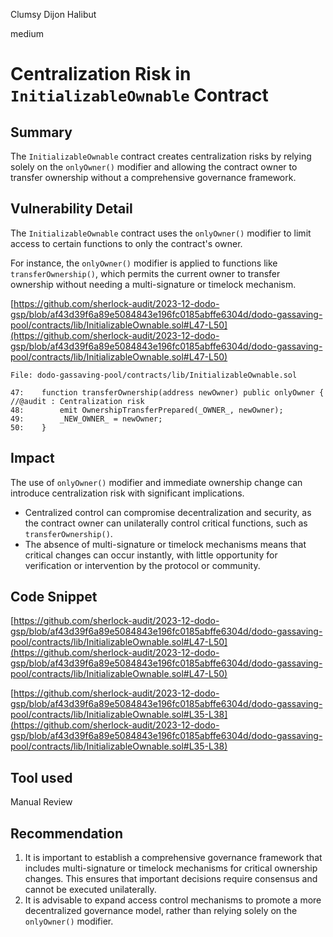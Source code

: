 Clumsy Dijon Halibut

medium

# Centralization Risk in `InitializableOwnable` Contract

## Summary

The `InitializableOwnable` contract creates centralization risks by relying solely on the `onlyOwner()` modifier and allowing the contract owner to transfer ownership without a comprehensive governance framework.

## Vulnerability Detail

The `InitializableOwnable` contract uses the `onlyOwner()` modifier to limit access to certain functions to only the contract's owner. 

For instance, the `onlyOwner()` modifier is applied to functions like `transferOwnership()`, which permits the current owner to transfer ownership without needing a multi-signature or timelock mechanism.

[https://github.com/sherlock-audit/2023-12-dodo-gsp/blob/af43d39f6a89e5084843e196fc0185abffe6304d/dodo-gassaving-pool/contracts/lib/InitializableOwnable.sol#L47-L50](https://github.com/sherlock-audit/2023-12-dodo-gsp/blob/af43d39f6a89e5084843e196fc0185abffe6304d/dodo-gassaving-pool/contracts/lib/InitializableOwnable.sol#L47-L50)
```solidity
File: dodo-gassaving-pool/contracts/lib/InitializableOwnable.sol

47:    function transferOwnership(address newOwner) public onlyOwner { //@audit : Centralization risk
48:        emit OwnershipTransferPrepared(_OWNER_, newOwner);
49:        _NEW_OWNER_ = newOwner;
50:    }
```
## Impact

The use of `onlyOwner()` modifier and immediate ownership change can introduce centralization risk with significant implications.

- Centralized control can compromise decentralization and security, as the contract owner can unilaterally control critical functions, such as `transferOwnership()`.
- The absence of multi-signature or timelock mechanisms means that critical changes can occur instantly, with little opportunity for verification or intervention by the protocol or community.

## Code Snippet

[https://github.com/sherlock-audit/2023-12-dodo-gsp/blob/af43d39f6a89e5084843e196fc0185abffe6304d/dodo-gassaving-pool/contracts/lib/InitializableOwnable.sol#L47-L50](https://github.com/sherlock-audit/2023-12-dodo-gsp/blob/af43d39f6a89e5084843e196fc0185abffe6304d/dodo-gassaving-pool/contracts/lib/InitializableOwnable.sol#L47-L50)

[https://github.com/sherlock-audit/2023-12-dodo-gsp/blob/af43d39f6a89e5084843e196fc0185abffe6304d/dodo-gassaving-pool/contracts/lib/InitializableOwnable.sol#L35-L38](https://github.com/sherlock-audit/2023-12-dodo-gsp/blob/af43d39f6a89e5084843e196fc0185abffe6304d/dodo-gassaving-pool/contracts/lib/InitializableOwnable.sol#L35-L38)

## Tool used

Manual Review

## Recommendation

1. It is important to establish a comprehensive governance framework that includes multi-signature or timelock mechanisms for critical ownership changes. This ensures that important decisions require consensus and cannot be executed unilaterally.
2. It is advisable to expand access control mechanisms to promote a more decentralized governance model, rather than relying solely on the `onlyOwner()` modifier.